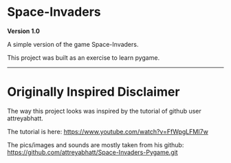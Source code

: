 # Space-Invaders

**Version 1.0**

A simple version of the game Space-Invaders.

This project was built as an exercise to learn pygame.

---

# Originally Inspired Disclaimer

The way this project looks was inspired by the tutorial of github user attreyabhatt.

The tutorial is here: https://www.youtube.com/watch?v=FfWpgLFMI7w

The pics/images and sounds are mostly taken from his github: 
https://github.com/attreyabhatt/Space-Invaders-Pygame.git

